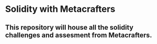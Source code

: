 # Solidity with Metacrafters

## This repository will house all the solidity challenges and assesment from Metacrafters. 
